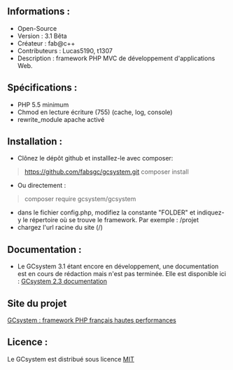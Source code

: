 ﻿Informations :
-----------

* Open-Source
* Version  : 3.1 Bêta
* Créateur : fab@c++
* Contributeurs : Lucas5190, t1307
* Description : framework PHP MVC de développement d'applications Web.

Spécifications :
-----------

* PHP 5.5 minimum
* Chmod en lecture écriture (755) (cache, log, console)
* rewrite_module apache activé

Installation :
-----------

* Clônez le dépôt github et installlez-le avec composer:

> https://github.com/fabsgc/gcsystem.git
> composer install

* Ou directement :

> composer require gcsystem/gcsystem

* dans le fichier config.php, modifiez la constante "FOLDER" et indiquez-y le répertoire où se trouve le framework. Par exemple : /projet
* chargez l'url racine du site (/)

Documentation :
-----------

* Le GCsystem 3.1 étant encore en développement, une documentation est en cours de rédaction mais n'est pas terminée. Elle est disponible ici : [GCsystem 2.3 documentation][2]

Site du projet
-----------

[GCsystem : framework PHP français hautes performances][1]

[1]: http://gcs-framework.dzv.me/
[2]: http://gcs-framework.dzv.me/fr/documentation

Licence :
-----------

Le GCsystem est distribué sous licence [MIT](http://opensource.org/licenses/MIT)